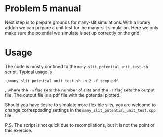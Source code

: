 # Problem 5 manual
Next step is to prepare grounds for many-slit simulations. With a library addon we can prepare a unit test for the many-slit simulation. Here we only make sure the potential we simulate is set up correctly on the grid.

# Usage
The code is mostly confined to the `many_slit_potential_unit_test.sh` script. Typical usage is
```
./many_slit_potential_unit_test.sh -n 2 -f temp.pdf
```
, where the `-n` flag sets the number of slits and the `-f` flag sets the output file. The output file is a pdf file with the potential plotted.

Should you have desire to simulate more flexible slits, you are welcome to change corresponding settings in the `many_slit_potential_unit_test.cpp` file.

P.S. The script is not quick due to recompilations, but it is not the point of this exercise.
